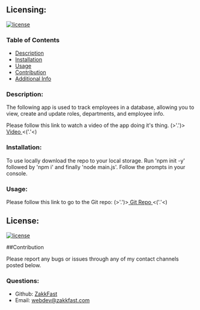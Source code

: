 
  ## Licensing:
  [![license](https://img.shields.io/badge/license-MIT-blue)](https://shields.io)
  
  ### Table of Contents
  
  - [Description](#description)
  - [Installation](#installation)
  - [Usage](#usage)
  - [Contribution](#contribution)
  - [Additional Info](#questions)

  ### Description:

  The following app is used to track employees in a database, allowing you to view, create and update roles, departments, and employee info. 

  Please follow this link to watch a video of the app doing it's thing. (>'.')><a href='https://youtu.be/Mh-i3Sydh24'> Video </a><('.'<)
  

  ### Installation:

  To use locally download the repo to your local storage. Run 'npm init -y' followed by 'npm i' and finally 'node main.js'. Follow the prompts in your console.

  ### Usage:

  Please follow this link to go to the Git repo: (>'.')><a href='https://github.com/ZakkFast/GreatScott'> Git Repo </a><('.'<)

  ## License:

  [![license](https://img.shields.io/badge/license-MIT-blue)](https://shields.io)

  ##Contribution
 
  Please report any bugs or issues through any of my contact channels posted below.


  ### Questions:

  - Github: [ZakkFast](https://github.com/ZakkFast)
  - Email: webdev@zakkfast.com 